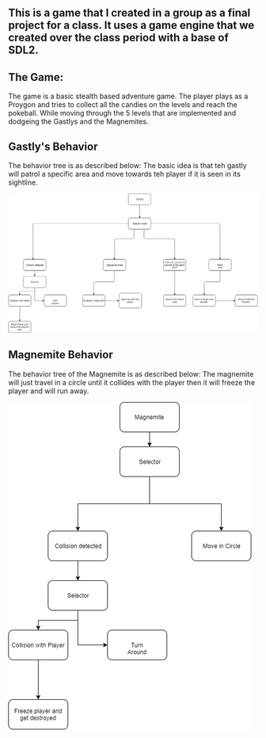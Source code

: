 ## This is a game that I created in a group as a final project for a class. It uses a game engine that we created over the class period with a base of SDL2.

## The Game:

The game is a basic stealth based adventure game.
The player plays as a Proygon and tries to collect all the candies on the levels and reach the pokeball.
While moving through the 5 levels that are implemented and dodgeing the Gastlys and the Magnemites.

## Gastly's Behavior
The behavior tree is as described below:
The basic idea is that teh gastly will patrol a specific area and move towards teh player if it is seen in its sightline.

<img src=Gastly_Behavior.png/>

## Magnemite Behavior
The behavior tree of the Magnemite is as described below:
The magnemite will just travel in a circle until it collides with the player then it will freeze the player and will run away.

<img src= Magnemite.png/>
